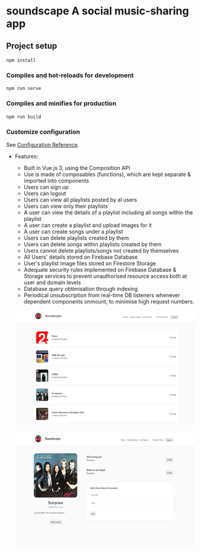 # soundscape A social music-sharing app

## Project setup
```
npm install
```

### Compiles and hot-reloads for development
```
npm run serve
```

### Compiles and minifies for production
```
npm run build
```

### Customize configuration
See [Configuration Reference](https://cli.vuejs.org/config/).

* Features:
    * Built in Vue.js 3, using the Composition API 
    * Use is made of composables (functions), which are kept separate & imported into components
    * Users can sign up
    * Users can logout
    * Users can view all playlists posted by al users
    * Users can view only their playlists
    * A user can view the details of a playlist including all songs within the playlist
    * A user can create a playlist and upload images for it
    * A user can create songs under a playlist 
    * Users can delete playlists created by them
    * Users can delete songs within playlists created by them
    * Users cannot delete playlists/songs not created by themselves
    * All Users' details stored on Firebase Database
    * User's playlist image files stored on Firestore Storage
    * Adequate security rules implemented on Firebase Database & Storage services to prevent unauthorised resource access both at user and domain levels
    * Database query obtimisation through indexing
    * Periodical unsubscription from real-time DB listeners whenever dependent components onmount, to minimise high request numbers.

    ![Soundscape - social music-sharing app](https://github.com/gustavNdamukong/soundscape/blob/main/public/soundscape1.png?raw=true)

    ![Soundscape - social music-sharing app](https://github.com/gustavNdamukong/soundscape/blob/main/public/soundscape2.png?raw=true)




